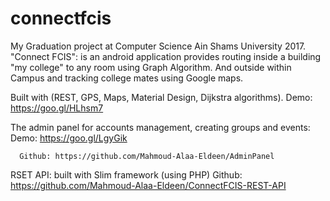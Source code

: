 # connectfcis
My Graduation project at Computer Science Ain Shams University 2017.
"Connect FCIS": is an android application provides routing inside a building "my college" to any room using Graph Algorithm.
And outside within Campus and tracking college mates using Google maps. 

Built with (REST, GPS, Maps, Material Design, Dijkstra algorithms).
Demo: https://goo.gl/HLhsm7


The admin panel for accounts management, creating groups and events:
Demo: https://goo.gl/LgyGik

      Github: https://github.com/Mahmoud-Alaa-Eldeen/AdminPanel


RSET API: built with Slim framework (using PHP)
Github: https://github.com/Mahmoud-Alaa-Eldeen/ConnectFCIS-REST-API


